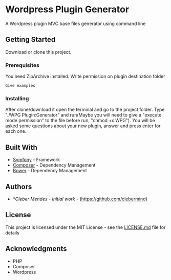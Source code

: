 # Wordpress Plugin Generator

A Wordpress plugin MVC base files generator using command line

## Getting Started

Download or clone this project.

### Prerequisites

You need ZipArchive installed.
Write permission on plugin destination folder

```
Give examples
```

### Installing

After clone/download it open the terminal and go to the project folder.
Type "./WPG Plugin:Generator" and run(Maybe you will need to give a "execute mode permission" to the file before run, "chmod +x WPG").
You will be asked some questions about your new plugin, answer and press enter for each one.

## Built With

* [Symfony](https://symfony.com/) - Framework
* [Composer](https://getcomposer.org/) - Dependency Management
* [Bower](https://bower.io/) - Dependency Management


## Authors

* **Cleber Mendes* - *Initial work* - (https://github.com/clebermind)

## License

This project is licensed under the MIT License - see the [LICENSE.md](LICENSE.md) file for details

## Acknowledgments

* PHP
* Composer
* Wordpress

